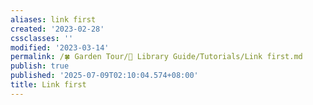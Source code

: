 ```yaml
---
aliases: link first
created: '2023-02-28'
cssclasses: ''
modified: '2023-03-14'
permalink: /🍀 Garden Tour/🧰 Library Guide/Tutorials/Link first.md
publish: true
published: '2025-07-09T02:10:04.574+08:00'
title: Link first
---
```

